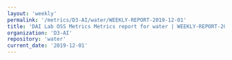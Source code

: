 ```yaml
---
layout: 'weekly'
permalink: '/metrics/D3-AI/water/WEEKLY-REPORT-2019-12-01'
title: 'DAI Lab OSS Metrics Metrics report for water | WEEKLY-REPORT-2019-12-01'
organization: 'D3-AI'
repository: 'water'
current_date: '2019-12-01'
---
```

